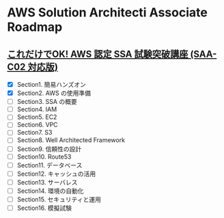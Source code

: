 # AWS Solution Architecti Associate Roadmap

## [これだけでOK! AWS 認定 SSA 試験突破講座 (SAA-C02 対応版)](https://www.udemy.com/course/aws-associate/learn/quiz/4598084#announcements)

- [x] Section1. 簡易ハンズオン
- [x] Section2. AWS の使用準備
- [ ] Section3. SSA の概要
- [ ] Section4. IAM
- [ ] Section5. EC2
- [ ] Section6. VPC
- [ ] Section7. S3
- [ ] Section8. Well Architected Framework
- [ ] Section9. 信頼性の設計
- [ ] Section10. Route53
- [ ] Section11. データベース
- [ ] Section12. キャッシュの活用
- [ ] Section13. サーバレス
- [ ] Section14. 環境の自動化
- [ ] Section15. セキュリティと運用
- [ ] Section16. 模擬試験
